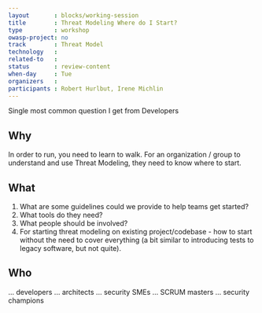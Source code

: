```yaml
---
layout       : blocks/working-session
title        : Threat Modeling Where do I Start?
type         : workshop
owasp-project: no
track        : Threat Model
technology   :
related-to   :
status       : review-content
when-day     : Tue
organizers   :
participants : Robert Hurlbut, Irene Michlin
---
```


Single most common question I get from Developers

## Why

In order to run, you need to learn to walk. 
For an organization / group to understand and use Threat Modeling, they need to know where to start.

## What

1. What are some guidelines could we provide to help teams get started?
2. What tools do they need?
3. What people should be involved? 
4. For starting threat modeling on existing project/codebase - how to start without the need to cover everything (a bit similar to introducing tests to legacy software, but  not quite).

## Who

... developers
... architects
... security SMEs
... SCRUM masters
... security champions
